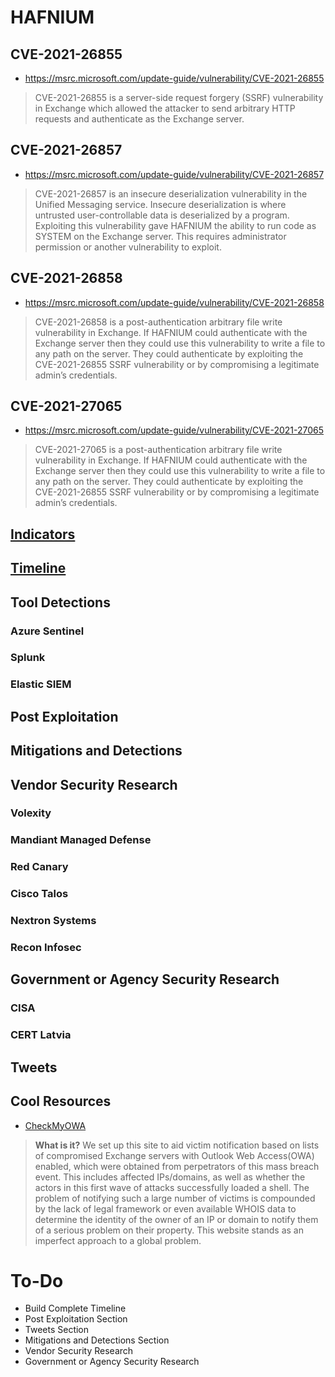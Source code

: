 # HAFNIUM

## CVE-2021-26855
- https://msrc.microsoft.com/update-guide/vulnerability/CVE-2021-26855
> CVE-2021-26855 is a server-side request forgery (SSRF) vulnerability in Exchange which allowed the attacker to send arbitrary HTTP requests and authenticate as the Exchange server.

## CVE-2021-26857
- https://msrc.microsoft.com/update-guide/vulnerability/CVE-2021-26857
> CVE-2021-26857 is an insecure deserialization vulnerability in the Unified Messaging service. Insecure deserialization is where untrusted user-controllable data is deserialized by a program. Exploiting this vulnerability gave HAFNIUM the ability to run code as SYSTEM on the Exchange server. This requires administrator permission or another vulnerability to exploit.

## CVE-2021-26858
- https://msrc.microsoft.com/update-guide/vulnerability/CVE-2021-26858
> CVE-2021-26858 is a post-authentication arbitrary file write vulnerability in Exchange. If HAFNIUM could authenticate with the Exchange server then they could use this vulnerability to write a file to any path on the server. They could authenticate by exploiting the CVE-2021-26855 SSRF vulnerability or by compromising a legitimate admin’s credentials.

## CVE-2021-27065
- https://msrc.microsoft.com/update-guide/vulnerability/CVE-2021-27065
> CVE-2021-27065 is a post-authentication arbitrary file write vulnerability in Exchange. If HAFNIUM could authenticate with the Exchange server then they could use this vulnerability to write a file to any path on the server. They could authenticate by exploiting the CVE-2021-26855 SSRF vulnerability or by compromising a legitimate admin’s credentials.


## [Indicators](/indicators/README.md)
## [Timeline](Timeline.md)

## Tool Detections
### Azure Sentinel
### Splunk
### Elastic SIEM


## Post Exploitation

## Mitigations and Detections

## Vendor Security Research

### Volexity
### Mandiant Managed Defense
### Red Canary
### Cisco Talos
### Nextron Systems
### Recon Infosec

## Government or Agency Security Research

### CISA

### CERT Latvia



## Tweets

## Cool Resources
- [CheckMyOWA](https://checkmyowa.unit221b.com)
> **What is it?** We set up this site to aid victim notification based on lists of compromised Exchange servers with Outlook Web Access(OWA) enabled, which were obtained from perpetrators of this mass breach event. This includes affected IPs/domains, as well as whether the actors in this first wave of attacks successfully loaded a shell. The problem of notifying such a large number of victims is compounded by the lack of legal framework or even available WHOIS data to determine the identity of the owner of an IP or domain to notify them of a serious problem on their property. This website stands as an imperfect approach to a global problem.


# To-Do
- Build Complete Timeline
- Post Exploitation Section
- Tweets Section
- Mitigations and Detections Section
- Vendor Security Research
- Government or Agency Security Research


